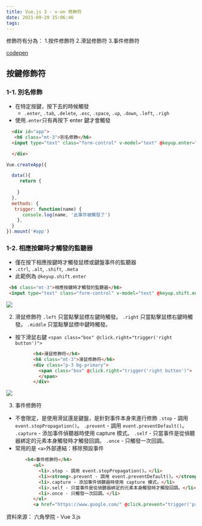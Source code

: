 ```yaml
---
title: Vue.js 3 - v-on 修飾符
date: 2021-09-20 15:06:46
tags:
---
```


修飾符有分為：
1.按件修飾符
2.滑鼠修飾符
3.事件修飾符

[codepen](https://codepen.io/Eva-go/pen/RwgMXGN)
## 按鍵修飾符

### 1-1. 別名修飾
* 在特定按鍵，按下去的時候觸發
  * `.enter`, `.tab`, `.delete`, `.esc`, `.space`, `.up`, `.down`, `.left`, `.righ`
* 使用`.enter`只有再按下 enter 鍵才會觸發

```html
  <div id="app">
   <h6 class="mt-3">別名修飾</h6>
  <input type="text" class="form-control" v-model="text" @keyup.enter="trigger('enter')">

  </div>
```

```javascript
Vue.createApp({

  data(){
     return {
     
    }
  },
  methods: {
   trigger: function(name) {
      console.log(name, '此事件被觸發了')
    },
  }
}).mount('#app')
```

### 1-2. 相應按鍵時才觸發的監聽器
* 僅在按下相應按鍵時才觸發鼠標或鍵盤事件的監聽器
* `.ctrl`, `.alt`, `.shift`, `.meta`
* 此範例為 `@keyup.shift.enter`
```html
 <h6 class="mt-3">相應按鍵時才觸發的監聽器</h6>
 <input type="text" class="form-control" v-model="text" @keyup.shift.enter="trigger('shift + Enter')">
```
![](https://i.imgur.com/gQjWYVy.png)

2. 滑鼠修飾符
`.left` 只當點擊鼠標左鍵時觸發。
`.right` 只當點擊鼠標右鍵時觸發。
`.middle` 只當點擊鼠標中鍵時觸發。
* 按下滑鼠右鍵
`<span class="box" @click.right="trigger('right button')">`

```html
          <h4>滑鼠修飾符</h4>
          <h6 class="mt-3">滑鼠修飾符</h6>
          <div class="p-3 bg-primary">
            <span class="box" @click.right="trigger('right button')">
            </span>
          </div>
```

![](https://i.imgur.com/lddG6zT.png)


3. 事件修飾符
* 不會限定，是使用滑鼠還是鍵盤，是針對事件本身來進行修飾
``.stop`` - 調用 `event.stopPropagation()`。
``.prevent`` - 調用 `event.preventDefault()`。
``.capture`` - 添加事件偵聽器時使用 capture 模式。
``.self`` - 只當事件是從偵聽器綁定的元素本身觸發時才觸發回調。
``.once`` - 只觸發一次回調。
* 常用的是 `<a>`外部連結：移除預設事件
```html
       <h4>事件修飾符</h4>
          <ul>
            <li>.stop - 調用 event.stopPropagation()。</li>
            <li><strong>.prevent - 調用 event.preventDefault()。</strong></li>
            <li>.capture - 添加事件偵聽器時使用 capture 模式。</li>
            <li>.self - 只當事件是從偵聽器綁定的元素本身觸發時才觸發回調。</li>
            <li>.once - 只觸發一次回調。</li>
          </ul>
          <a href="https://www.google.com/" @click.prevent="trigger('prevent')">加入 Prevent</a>
```

資料來源：
六角學院 - Vue 3.js
